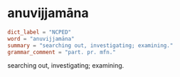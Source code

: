 # anuvijjamāna

``` toml
dict_label = "NCPED"
word = "anuvijjamāna"
summary = "searching out, investigating; examining."
grammar_comment = "part. pr. mfn."
```

searching out, investigating; examining.

